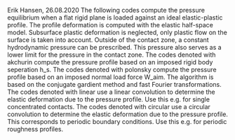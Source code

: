  Erik Hansen, 26.08.2020
 The following codes compute the pressure equilibrium when a flat rigid plane is loaded against an ideal elastic-plastic profile. The profile deformation is computed with the elastic half-space model. Subsurface plastic deformation is neglected, only plastic flow on the surface is taken into account. Outside of the contact zone, a constant hydrodynamic pressure can be prescribed. This pressure also serves as a lower limit for the pressure in the contact zone.
 The codes denoted with akchurin compute the pressure profile based on an imposed rigid body seperation h_s.
 The codes denoted with polonsky compute the pressure profile based on an imposed normal load force W_aim.
 The algorithm is based on the conjugate gardient method and fast Fourier transformations. 
 The codes denoted with linear use a linear convolution to determine the elastic deformation due to the pressure profile. Use this e.g. for single concentrated contacts.
 The codes denoted with circular use a circular convolution to determine the elastic deformation due to the pressure profile. This corresponds to periodic boundary conditions. Use this e.g. for periodic roughness profiles.
